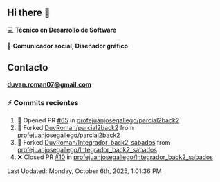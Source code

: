 ## Hi there 👋

:computer: **Técnico en Desarrollo de Software**

:pencil: **Comunicador social, Diseñador gráfico**

## Contacto

**<duvan.roman07@gmail.com>**

### :zap: Commits recientes
<!--RECENT_ACTIVITY:start-->
1. 💪 Opened PR [#65](https://github.com/profejuanjosegallego/parcial2back2/pull/65) in [profejuanjosegallego/parcial2back2](https://github.com/profejuanjosegallego/parcial2back2)<br>
2. 🔱 Forked [DuvRoman/parcial2back2](https://github.com/DuvRoman/parcial2back2) from [profejuanjosegallego/parcial2back2](https://github.com/profejuanjosegallego/parcial2back2)<br>
3. 🔱 Forked [DuvRoman/Integrador_back2_sabados](https://github.com/DuvRoman/Integrador_back2_sabados) from [profejuanjosegallego/Integrador_back2_sabados](https://github.com/profejuanjosegallego/Integrador_back2_sabados)<br>
4. ❌ Closed PR [#10](https://github.com/profejuanjosegallego/Integrador_back2_sabados/pull/10) in [profejuanjosegallego/Integrador_back2_sabados](https://github.com/profejuanjosegallego/Integrador_back2_sabados)<br>
<!--RECENT_ACTIVITY:end-->
<!--RECENT_ACTIVITY:last_update-->
Last Updated: Monday, October 6th, 2025, 1:01:36 PM
<!--RECENT_ACTIVITY:last_update_end-->
